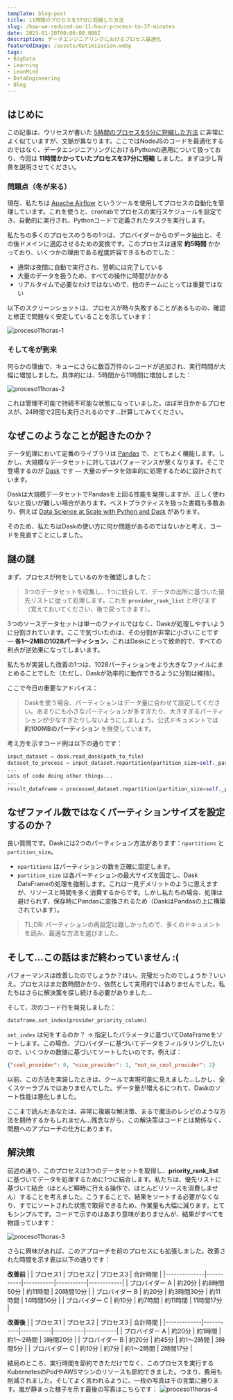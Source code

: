 ```yaml
---
template: blog-post
title: 11時間のプロセスを37分に短縮した方法
slug: /how-we-reduced-an-11-hour-process-to-37-minutes
date: 2023-01-20T00:00:00.000Z
description: データエンジニアリングにおけるプロセス最適化
featuredImage: /assets/Optimizacion.webp
tags:
- BigData
- Learning
- LeanMind
- DataEngineering
- Blog
---
```

## はじめに

この記事は、ウリセスが書いた [5時間のプロセスを5分に短縮した方法](https://ulisesantana.dev/blog/2022/como-pase-un-proceso-en-nodejs-de-5-horas-a-5-minutos/) に非常によく似ていますが、文脈が異なります。ここではNodeJSのコードを最適化するのではなく、データエンジニアリングにおけるPythonの適用について扱っており、今回は **11時間かかっていたプロセスを37分に短縮** しました。まずは少し背景を説明させてください。

### 問題点（冬が来る）

現在、私たちは [Apache Airflow](https://airflow.apache.org/) というツールを使用してプロセスの自動化を管理しています。これを使うと、crontabでプロセスの実行スケジュールを設定でき、自動的に実行され、Pythonコードで定義されたタスクを実行します。

私たちの多くのプロセスのうちの1つは、プロバイダーからのデータ抽出と、その後ドメインに適応させるための変換です。このプロセスは通常 **約5時間** かかっており、いくつかの理由である程度許容できるものでした：

* 通常は夜間に自動で実行され、翌朝には完了している
* 大量のデータを扱うため、すべての操作に時間がかかる
* リアルタイムで必要なわけではないので、他のチームにとっては重要ではない

以下のスクリーンショットは、プロセスが時々失敗することがあるものの、確認と修正で問題なく安定していることを示しています：

![proceso11horas-1](/assets/proceso11horas-1.png " ")

### そして冬が到来

何らかの理由で、キューにさらに数百万件のレコードが追加され、実行時間が大幅に増加しました。具体的には、5時間から11時間に増加しました：

![proceso11horas-2](/assets/proceso11horas-2.png " ")

これは管理不可能で持続不可能な状態になっていました。ほぼ半日かかるプロセスが、24時間で2回も実行されるのです…計算してみてください。

## なぜこのようなことが起きたのか？

データ処理において定番のライブラリは [Pandas](https://pandas.pydata.org/) で、とてもよく機能します。しかし、大規模なデータセットに対してはパフォーマンスが悪くなります。そこで登場するのが [Dask](https://www.dask.org/) です — 大量のデータを効率的に処理するために設計されています。

Daskは大規模データセットでPandasを上回る性能を発揮しますが、正しく使わないと扱いが難しい場合があります。ベストプラクティスを扱った書籍も多数あり、例えば [Data Science at Scale with Python and Dask](https://www.amazon.es/Data-Science-Scale-Python-Dask/dp/1617295604) があります。

そのため、私たちはDaskの使い方に何か問題があるのではないかと考え、コードを見直すことにしました。

## 謎の謎

まず、プロセスが何をしているのかを確認しました：

> 3つのデータセットを収集し、1つに統合して、データの出所に基づいた優先リストに従って処理します。これを **`provider_rank_list`** と呼びます（覚えておいてください、後で戻ってきます）。

3つのソースデータセットは単一のファイルではなく、Daskが処理しやすいように分割されています。ここで気づいたのは、その分割が非常に小さいことです — **各1〜2MBの1028パーティション**。これはDaskにとって致命的で、すべての利点が逆効果になってしまいます。

私たちが実装した改善の1つは、1028パーティションをより大きなファイルにまとめることでした（ただし、Daskが効率的に動作できるように分割は維持）。

ここで今日の重要なアドバイス：

> Daskを使う場合、パーティションはデータ量に合わせて設定してください。あまりにも小さなパーティションが多すぎたり、大きすぎるパーティションが少なすぎたりしないようにしましょう。公式ドキュメントでは **約100MBのパーティション** を推奨しています。

考え方を示すコード例は以下の通りです：

```python
input_dataset = dask.read_dask(path_to_file)
dataset_to_process = input_dataset.repartition(partition_size=self._partition_size) # Fix input to ensure it doesn’t break anything
...
Lots of code doing other things...
...
result_dataframe = processed_dataset.repartition(partition_size=self._partition_size) # Fix output size in case it grew during processing
```

## なぜファイル数ではなくパーティションサイズを設定するのか？

良い質問です。Daskには2つのパーティション方法があります：`npartitions` と `partition_size`。
- `npartitions` はパーティションの数を正確に固定します。
- `partition_size` は各パーティションの最大サイズを固定し、Dask DataFrameの処理を強制します。これは一見デメリットのように思えますが、リソースと時間を多く消費するからです。しかし私たちの場合、処理は避けられず、保存時にPandasに変換されるため（DaskはPandasの上に構築されています）。

> TL;DR: パーティションの再設定は難しかったので、多くのドキュメントを読み、最適な方法を選びました。

## そして…この話はまだ終わっていません :(

パフォーマンスは改善したのでしょうか？はい。完璧だったのでしょうか？いいえ。プロセスはまだ数時間かかり、依然として実用的ではありませんでした。私たちはさらに解決策を探し続ける必要がありました…

そして、次のコード行を発見しました：

```python
dataframe.set_index(provider_priority_column)
```

`set_index` は何をするのか？ -> 指定したパラメータに基づいてDataFrameをソートします。この場合、プロバイダーに基づいてデータをフィルタリングしたいので、いくつかの数値に基づいてソートしたいのです。例えば：

```json
{"cool_provider": 0, "nice_provider": 1, "not_so_cool_provider": 2}
```

以前、この方法を実装したときは、クールで実現可能に見えました…しかし、全くスケーラブルではありませんでした。データ量が増えるにつれて、Daskのソート性能は悪化しました。

ここまで読んだあなたは、非常に複雑な解決策、まるで魔法のレシピのような方法を期待するかもしれません…残念ながら、この解決策はコードとは関係なく、問題へのアプローチの仕方にあります。

## 解決策

前述の通り、このプロセスは3つのデータセットを取得し、**priority_rank_list** に基づいてデータを処理するために1つに結合します。私たちは、優先リストに基づいて結合（ほとんど瞬時に行える操作で、ほとんどリソースを消費しません）することを考えました。こうすることで、結果をソートする必要がなくなり、すでにソートされた状態で取得できるため、作業量も大幅に減ります。とてもシンプルです。コードで示すのはあまり意味がありませんが、結果がすべてを物語っています：

![proceso11horas-3](/assets/proceso11horas-3.jpeg " ")

さらに興味があれば、このアプローチを前のプロセスにも拡張しました。改善された時間を示す表は以下の通りです：

**改善前**
|             | プロセス1  | プロセス2   | プロセス3  | 合計時間    |
|--------------|-----------|-----------|-----------|------------|
| プロバイダー A | 約20分    | 約8時間50分 | 約11時間  | 20時間10分 |
| プロバイダー B | 約20分    | 約3時間30分 | 約11時間  | 14時間50分 |
| プロバイダー C | 約10分    | 約7時間     | 約11時間   | 11時間17分 |

**改善後**
|             | プロセス1 | プロセス2 | プロセス3 | 合計時間   |
|-------------|-----------|-----------|-----------|-----------|
| プロバイダー A | 約20分    | 約1時間   | 約1〜2時間 | 3時間20分  |
| プロバイダー B | 約20分    | 約45分    | 約1〜2時間 | 3時間5分   |
| プロバイダー C | 約10分    | 約7分     | 約1〜2時間 | 2時間17分  |

結局のところ、実行時間を節約できただけでなく、このプロセスを実行するKubernetesのPodやAWSマシンのリソースも節約できました。つまり、費用も削減されました。そしてよく言われるように、一枚の写真は千の言葉に勝ります。嵐が静まった様子を示す最後の写真はこちらです：
![proceso11horas-4](/assets/proceso11horas-4.png " ")